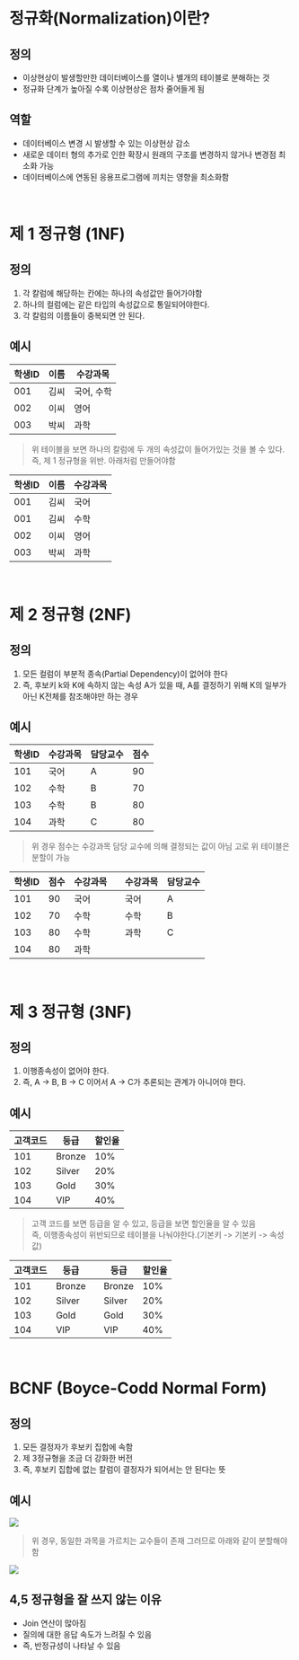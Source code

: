 # 정규화(Normalization)이란?

## 정의
- 이상현상이 발생할만한 데이터베이스를 열이나 별개의 테이블로 분해하는 것
- 정규화 단계가 높아질 수록 이상현상은 점차 줄어들게 됨

## 역할
- 데이터베이스 변경 시 발생할 수 있는 이상현상 감소
- 새로운 데이터 형의 추가로 인한 확장시 원래의 구조를 변경하지 않거나 변경점 최소화 가능
- 데이터베이스에 연동된 응용프로그램에 끼치는 영향을 최소화함

<br>

# 제 1 정규형 (1NF)

## 정의
1. 각 칼럼에 해당하는 칸에는 하나의 속성값만 들어가야함
2. 하나의 컬럼에는 같은 타입의 속성값으로 통일되어야한다.
3. 각 칼럼의 이름들이 중복되면 안 된다.

## 예시
학생ID|이름|수강과목|
---|---|---|
001|김씨|국어, 수학|
002|이씨|영어|
003|박씨|과학|

>위 테이블을 보면 하나의 칼럼에 두 개의 속성값이 들어가있는 것을 볼 수 있다.  
>즉, 제 1 정규형을 위반. 아래처럼 만들어야함

학생ID|이름|수강과목|
---|---|---|
001|김씨|국어|
001|김씨|수학|
002|이씨|영어|
003|박씨|과학|

<br>

# 제 2 정규형 (2NF)

## 정의
1. 모든 컬럼이 부분적 종속(Partial Dependency)이 없어야 한다
2. 즉, 후보키 k와 K에 속하지 않는 속성 A가 있을 때, A를 결정하기 위해 K의 일부가 아닌 K전체를 참조해야만 하는 경우

## 예시
학생ID|수강과목|담당교수|점수|
---|---|---|---
101|국어|A|90|
102|수학|B|70|
103|수학|B|80|
104|과학|C|80|

>위 경우 점수는 수강과목 담당 교수에 의해 결정되는 값이 아님
>고로 위 테이블은 분할이 가능

학생ID|점수|수강과목||수강과목|담당교수|
---|---|---|---|---|---
101|90|국어||국어|A
102|70|수학||수학|B
103|80|수학||과학|C
104|80|과학|

<br>

# 제 3 정규형 (3NF)

## 정의
1. 이행종속성이 없어야 한다.
2. 즉, A -> B, B -> C 이어서 A -> C가 추론되는 관계가 아니어야 한다.

## 예시
고객코드|등급|할인율
---|---|---
101|Bronze|10%
102|Silver|20%
103|Gold|30%
104|VIP|40%

>고객 코드를 보면 등급을 알 수 있고, 등급을 보면 할인율을 알 수 있음  
>즉, 이행종속성이 위반되므로 테이블을 나눠야한다.(기본키 -> 기본키 -> 속성값)

고객코드|등급||등급|할인율
---|---|---|---|---
101|Bronze||Bronze|10%|
102|Silver||Silver|20%|
103|Gold||Gold|30%|
104|VIP||VIP|40%|

<br>

# BCNF (Boyce-Codd Normal Form)

## 정의
1. 모든 결정자가 후보키 집합에 속함
2. 제 3정규형을 조금 더 강화한 버전
3. 즉, 후보키 집합에 없는 칼럼이 결정자가 되어서는 안 된다는 뜻

## 예시
![](https://img1.daumcdn.net/thumb/R1280x0/?scode=mtistory2&fname=https%3A%2F%2Fblog.kakaocdn.net%2Fdn%2FtpoYs%2Fbtrj0WF7W9S%2FLzze4LuSZFnkaOxBFinSlK%2Fimg.png)
>위 경우, 동일한 과목을 가르치는 교수들이 존재
>그러므로 아래와 같이 분할해야함

![](https://img1.daumcdn.net/thumb/R1280x0/?scode=mtistory2&fname=https%3A%2F%2Fblog.kakaocdn.net%2Fdn%2FbDpCpQ%2FbtrP9j99LpS%2F4SlIuGmJLNSCsoWvLARRtK%2Fimg.png)

## 4,5 정규형을 잘 쓰지 않는 이유
- Join 연산이 많아짐
- 질의에 대한 응답 속도가 느려질 수 있음
- 즉, 반정규성이 나타날 수 있음
